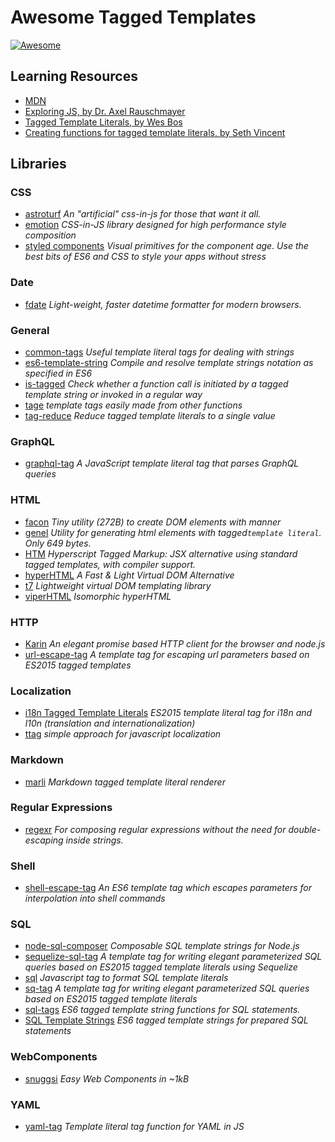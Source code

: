 # Awesome Tagged Templates

[![Awesome](https://awesome.re/badge-flat.svg)](https://awesome.re)

## Learning Resources
- [MDN](https://developer.mozilla.org/en-US/docs/Web/JavaScript/Reference/Template_literals#Tagged_templates)
- [Exploring JS, by Dr. Axel Rauschmayer](http://exploringjs.com/es6/ch_template-literals.html#_tagged-template-literals)
- [Tagged Template Literals, by Wes Bos](https://wesbos.com/tagged-template-literals/)
- [Creating functions for tagged template literals, by Seth Vincent](https://writingjavascript.org/posts/creating-functions-for-tagged-template-literals)

## Libraries

### CSS
- [astroturf](https://github.com/4Catalyzer/astroturf) _An "artificial" css-in-js for those that want it all._
- [emotion](https://emotion.sh) _CSS-in-JS library designed for high performance style composition_
- [styled components](https://www.styled-components.com/) _Visual primitives for the component age. Use the best bits of ES6 and CSS to style your apps without stress_

### Date
- [fdate](https://github.com/3846masa/fdate) _Light-weight, faster datetime formatter for modern browsers._

### General 
- [common-tags](https://github.com/declandewet/common-tags) _Useful template literal tags for dealing with strings_
- [es6-template-string](https://github.com/medikoo/es6-template-string) _Compile and resolve template strings notation as specified in ES6_
- [is-tagged](https://github.com/schwarzkopfb/is-tagged) _Check whether a function call is initiated by a tagged template string or invoked in a regular way_
- [tage](https://github.com/bengl/tage) _template tags easily made from other functions_
- [tag-reduce](https://github.com/bredele/tag-reduce) _Reduce tagged template literals to a single value_

### GraphQL
- [graphql-tag](https://github.com/apollographql/graphql-tag) _A JavaScript template literal tag that parses GraphQL queries_

### HTML
- [facon](https://github.com/terkelg/facon) _Tiny utility (272B) to create DOM elements with manner_
- [genel](https://github.com/capsidjs/genel) _Utility for generating html elements with tagged`template literal`. Only 649 bytes._
- [HTM](https://github.com/developit/htm) _Hyperscript Tagged Markup: JSX alternative using standard tagged templates, with compiler support._
- [hyperHTML](https://github.com/WebReflection/hyperHTML) _A Fast & Light Virtual DOM Alternative_
- [t7](https://github.com/trueadm/t7) _Lightweight virtual DOM templating library_
- [viperHTML](https://github.com/WebReflection/viperHTML) _Isomorphic hyperHTML_

### HTTP
- [Karin](https://github.com/vaheqelyan/karin) _An elegant promise based HTTP client for the browser and node.js_
- [url-escape-tag](https://github.com/ruimarinho/url-escape-tag) _A template tag for escaping url parameters based on ES2015 tagged templates_

### Localization
- [i18n Tagged Template Literals](https://github.com/skolmer/es2015-i18n-tag) _ES2015 template literal tag for i18n and l10n (translation and internationalization)_
- [ttag](https://github.com/ttag-org/ttag) _simple approach for javascript localization_

### Markdown
- [marli](https://github.com/YerkoPalma/marli) _Markdown tagged template literal renderer_

### Regular Expressions
- [regexr](https://github.com/trusktr/regexr) _For composing regular expressions without the need for double-escaping inside strings._

### Shell
- [shell-escape-tag](https://www.npmjs.com/package/shell-escape-tag) _An ES6 template tag which escapes parameters for interpolation into shell commands_

### SQL
- [node-sql-composer](https://github.com/rafeememon/node-sql-composer) _Composable SQL template strings for Node.js_
- [sequelize-sql-tag](https://github.com/ruimarinho/sequelize-sql-tag) _A template tag for writing elegant parameterized SQL queries based on ES2015 tagged template literals using Sequelize_
- [sql](https://github.com/sequencework/sql) _Javascript tag to format SQL template literals_
- [sq-tag](https://github.com/ruimarinho/sql-tag) _A template tag for writing elegant parameterized SQL queries based on ES2015 tagged template literals_
- [sql-tags](https://github.com/snooc/sql-tags) _ES6 tagged template string functions for SQL statements._
- [SQL Template Strings](https://github.com/felixfbecker/node-sql-template-strings) _ES6 tagged template strings for prepared SQL statements_

### WebComponents
- [snuggsi](https://github.com/devpunks/snuggsi) _Easy Web Components in ~1kB_

### YAML
- [yaml-tag](https://github.com/jeanfredrik/yaml-tag) _Template literal tag function for YAML in JS_



